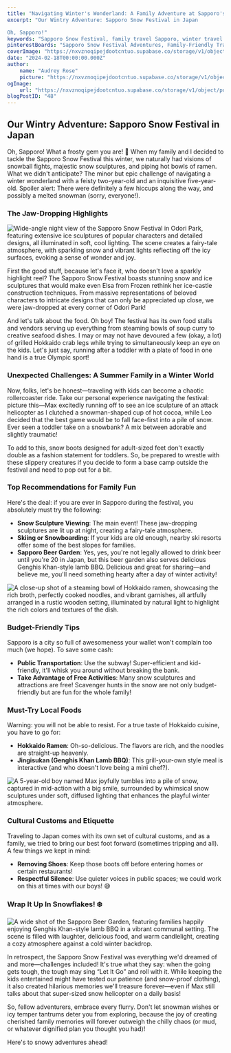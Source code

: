 ```yaml
---
title: "Navigating Winter's Wonderland: A Family Adventure at Sapporo's Snow Festival"
excerpt: "Our Wintry Adventure: Sapporo Snow Festival in Japan

Oh, Sapporo!"
keywords: "Sapporo Snow Festival, family travel Sapporo, winter travel with kids, Sapporo winter activities, Hokkaido cuisine, best food at Sapporo Snow Festival, snow sculptures Sapporo, Sapporo festivals, things to do in Sapporo winter, family-friendly attractions Sapporo, budget travel tips Sapporo, public transportation Sapporo, toddler-friendly travel Japan, cultural customs in Japan, snow sports Sapporo, Hokkaido ramen, Genghis Khan BBQ Sapporo, winter wonderland Japan, family-friendly winter destinations, tips for visiting Sapporo with kids, navigating Sapporo Snow Festival, Sapporo winter events, local food recommendations Sapporo, traveling with toddlers in winter"
pinterestBoards: "Sapporo Snow Festival Adventures, Family-Friendly Travel in Japan, Winter Travel Tips, Japanese Cuisine Delights"
coverImage: "https://nxvznoqipejdootcntuo.supabase.co/storage/v1/object/public/travel-blog-images/image_48_0.png"
date: "2024-02-18T00:00:00.000Z"
author:
    name: "Audrey Rose"
    picture: "https://nxvznoqipejdootcntuo.supabase.co/storage/v1/object/public/character-reference/audrey_avatar_square.png?t=2024-12-21T13%3A26%3A30.307Z"
ogImage:
    url: "https://nxvznoqipejdootcntuo.supabase.co/storage/v1/object/public/travel-blog-images/image_48_0.png"
blogPostID: "48"
---
```

    

## Our Wintry Adventure: Sapporo Snow Festival in Japan

Oh, Sapporo! What a frosty gem you are! 🥶 When my family and I decided to tackle the Sapporo Snow Festival this winter, we naturally had visions of snowball fights, majestic snow sculptures, and piping hot bowls of ramen. What we didn't anticipate? The minor but epic challenge of navigating a winter wonderland with a feisty two-year-old and an inquisitive five-year-old. Spoiler alert: There were definitely a few hiccups along the way, and possibly a melted snowman (sorry, everyone!).

### The Jaw-Dropping Highlights 

![Wide-angle night view of the Sapporo Snow Festival in Odori Park, featuring extensive ice sculptures of popular characters and detailed designs, all illuminated in soft, cool lighting. The scene creates a fairy-tale atmosphere, with sparkling snow and vibrant lights reflecting off the icy surfaces, evoking a sense of wonder and joy.](https://nxvznoqipejdootcntuo.supabase.co/storage/v1/object/public/travel-blog-images/image_48_0.png)

First the good stuff, because let's face it, who doesn't love a sparkly highlight reel? The Sapporo Snow Festival boasts stunning snow and ice sculptures that would make even Elsa from Frozen rethink her ice-castle construction techniques. From massive representations of beloved characters to intricate designs that can only be appreciated up close, we were jaw-dropped at every corner of Odori Park! 

And let's talk about the food. Oh boy! The festival has its own food stalls and vendors serving up everything from steaming bowls of soup curry to creative seafood dishes. I may or may not have devoured a few (okay, a lot) of grilled Hokkaido crab legs while trying to simultaneously keep an eye on the kids. Let's just say, running after a toddler with a plate of food in one hand is a true Olympic sport!

### Unexpected Challenges: A Summer Family in a Winter World

Now, folks, let's be honest—traveling with kids can become a chaotic rollercoaster ride. Take our personal experience navigating the festival: picture this—Max excitedly running off to see an ice sculpture of an attack helicopter as I clutched a snowman-shaped cup of hot cocoa, while Leo decided that the best game would be to fall face-first into a pile of snow. Ever seen a toddler take on a snowbank? A mix between adorable and slightly traumatic!

To add to this, snow boots designed for adult-sized feet don't exactly double as a fashion statement for toddlers. So, be prepared to wrestle with these slippery creatures if you decide to form a base camp outside the festival and need to pop out for a bit.

### Top Recommendations for Family Fun 

Here's the deal: if you are ever in Sapporo during the festival, you absolutely must try the following:

- **Snow Sculpture Viewing**: The main event! These jaw-dropping sculptures are lit up at night, creating a fairy-tale atmosphere.
- **Skiing or Snowboarding**: If your kids are old enough, nearby ski resorts offer some of the best slopes for families.
- **Sapporo Beer Garden**: Yes, yes, you're not legally allowed to drink beer until you're 20 in Japan, but this beer garden also serves delicious Genghis Khan-style lamb BBQ. Delicious and great for sharing—and believe me, you'll need something hearty after a day of winter activity!

![A close-up shot of a steaming bowl of Hokkaido ramen, showcasing the rich broth, perfectly cooked noodles, and vibrant garnishes, all artfully arranged in a rustic wooden setting, illuminated by natural light to highlight the rich colors and textures of the dish.](https://nxvznoqipejdootcntuo.supabase.co/storage/v1/object/public/travel-blog-images/image_48_1.png)

### Budget-Friendly Tips

Sapporo is a city so full of awesomeness your wallet won't complain too much (we hope). To save some cash:

- **Public Transportation**: Use the subway! Super-efficient and kid-friendly, it'll whisk you around without breaking the bank.
- **Take Advantage of Free Activities**: Many snow sculptures and attractions are free! Scavenger hunts in the snow are not only budget-friendly but are fun for the whole family!
  
### Must-Try Local Foods

Warning: you will not be able to resist. For a true taste of Hokkaido cuisine, you have to go for:

- **Hokkaido Ramen**: Oh-so-delicious. The flavors are rich, and the noodles are straight-up heavenly.
- **Jingisukan (Genghis Khan Lamb BBQ)**: This grill-your-own style meal is interactive (and who doesn't love being a mini chef?).

![A 5-year-old boy named Max joyfully tumbles into a pile of snow, captured in mid-action with a big smile, surrounded by whimsical snow sculptures under soft, diffused lighting that enhances the playful winter atmosphere.](https://nxvznoqipejdootcntuo.supabase.co/storage/v1/object/public/travel-blog-images/image_48_2.png)

### Cultural Customs and Etiquette

Traveling to Japan comes with its own set of cultural customs, and as a family, we tried to bring our best foot forward (sometimes tripping and all). A few things we kept in mind:

- **Removing Shoes**: Keep those boots off before entering homes or certain restaurants!
- **Respectful Silence**: Use quieter voices in public spaces; we could work on this at times with our boys! 😅

### Wrap It Up In Snowflakes! ❄️

![A wide shot of the Sapporo Beer Garden, featuring families happily enjoying Genghis Khan-style lamb BBQ in a vibrant communal setting. The scene is filled with laughter, delicious food, and warm candlelight, creating a cozy atmosphere against a cold winter backdrop.](https://nxvznoqipejdootcntuo.supabase.co/storage/v1/object/public/travel-blog-images/image_48_3.png)

In retrospect, the Sapporo Snow Festival was everything we'd dreamed of and more—challenges included! It's true what they say: when the going gets tough, the tough may sing “Let It Go” and roll with it. While keeping the kids entertained might have tested our patience (and snow-proof clothing), it also created hilarious memories we'll treasure forever—even if Max still talks about that super-sized snow helicopter on a daily basis!

So, fellow adventurers, embrace every flurry. Don't let snowman wishes or icy temper tantrums deter you from exploring, because the joy of creating cherished family memories will forever outweigh the chilly chaos (or mud, or whatever dignified plan you thought you had)!

Here's to snowy adventures ahead! 